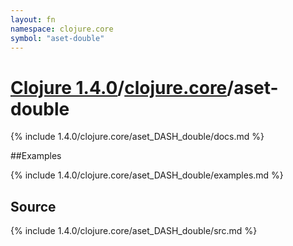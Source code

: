 ```yaml
---
layout: fn
namespace: clojure.core
symbol: "aset-double"
---
```


# [Clojure 1.4.0](../../)/[clojure.core](../)/aset-double

{% include 1.4.0/clojure.core/aset_DASH_double/docs.md %}

##Examples

{% include 1.4.0/clojure.core/aset_DASH_double/examples.md %}
## Source
{% include 1.4.0/clojure.core/aset_DASH_double/src.md %}

